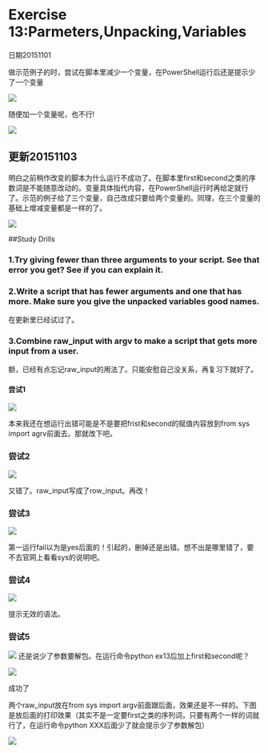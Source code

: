 # Exercise 13:Parmeters,Unpacking,Variables

日期20151101

做示范例子的时，尝试在脚本里减少一个变量，在PowerShell运行后还是提示少了一个变量

![](ex131.png)

随便加一个变量呢，也不行!

![](ex132.png)

## 更新20151103

明白之前稍作改变的脚本为什么运行不成功了。在脚本里first和second之类的序数词是不能随意改动的。变量具体指代内容，在PowerShell运行时再给定就行了。示范的例子给了三个变量，自己改成只要给两个变量的。同理，在三个变量的基础上增减变量都是一样的了。

![](ex133.png)

##Study Drills

### 1.Try giving fewer than three arguments to your script. See that error you get? See if you can explain it.

### 2.Write a script that has fewer arguments and one that has more. Make sure you give the unpacked variables good names.

在更新里已经试过了。

### 3.Combine raw_input with argv to make a script that gets more input from a user.

额，已经有点忘记raw_input的用法了。只能安慰自己没关系，再复习下就好了。

#### 尝试1
![](ex134.png)

本来我还在想运行出错可能是不是要把frist和second的赋值内容放到from sys import agrv前面去。那就改下吧。


### 尝试2
![](ex137.png)

又错了。raw_input写成了row_input。再改！

### 尝试3
![](ex138.png)

第一运行fail以为是yes后面的！引起的，删掉还是出错。想不出是哪里错了，要不去官网上看看sys的说明吧。

### 尝试4
![](ex139.png)

提示无效的语法。

### 尝试5

![](ex1310.png)
还是说少了参数要解包。在运行命令python ex13后加上first和second呢？

![](ex1311.png)

成功了

两个raw_input放在from sys import argv前面跟后面，效果还是不一样的。下图是放后面的打印效果（其实不是一定要first之类的序列词，只要有两个一样的词就行了，在运行命令python XXX后面少了就会提示少了参数解包）

![](ex1312.png)



